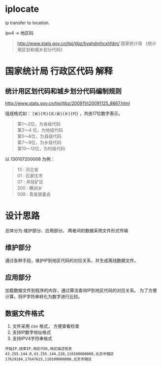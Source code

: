 # iplocate
ip transfer to location.

ipv4 -> 地区码

> http://www.stats.gov.cn/tjsj/tjbz/tjyqhdmhcxhfdm/ 
> 国家统计局 《统计用区划和城乡划分代码》
# 国家统计局 行政区代码 解释
## 统计用区划代码和城乡划分代码编制规则
http://www.stats.gov.cn/tjsj/tjbz/200911/t20091125_8667.html

组成格式如： `{省}{市}{区/县}{乡}{村}` ，共由17位数字表示。
> 第1～2位，为省级代码       
> 第3～4 位，为地级代码       
> 第5～6位，为县级代码       
> 第7～9位，为乡级代码       
> 第10～12位，为村级代码       

以 130107200008 为例：
> 13 : 河北省      
> 01 : 石家庄市      
> 07 : 井陉矿区      
> 200 : 横涧乡      
> 008 : 青泉居委会      

# 设计思路
总体分为 维护部分、应用部分。 两者间的数据采用文件形式传输

## 维护部分
通过各种手段，维护IP到地区代码的对应关系，并生成离线数据文件。

## 应用部分
加载数据文件到程序的内存，通过算法查询IP到地区代码的对应关系。
为了方便计算，将IP字符串转化为数字进行比较。

## 数据文件格式
1. 文件采用 csv 格式， 方便查看检查
2. 支持IP数字地址格式
3. 支持IPV4字符串格式

```csv
开始IP,结束IP,地区代码,地区描述信息
43.255.144.0,43.255.144.220,110100000000,北京市辖区
17629184,17647615,110100000000,北京市辖区
```